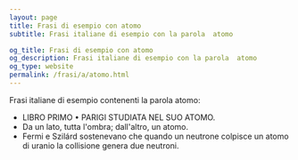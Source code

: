```yaml
---
layout: page
title: Frasi di esempio con atomo 
subtitle: Frasi italiane di esempio con la parola  atomo

og_title: Frasi di esempio con atomo 
og_description: Frasi italiane di esempio con la parola  atomo
og_type: website
permalink: /frasi/a/atomo.html
---
```


Frasi italiane di esempio contenenti la parola atomo:


- LIBRO PRIMO • PARIGI STUDIATA NEL SUO ATOMO.
- Da un lato, tutta l'ombra; dall'altro, un atomo.
- Fermi e Szilárd sostenevano che quando un neutrone colpisce un atomo di uranio la collisione genera due neutroni.
